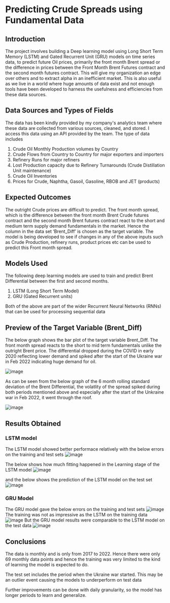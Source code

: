 # Predicting Crude Spreads using Fundamental Data

## Introduction
The project involves building a Deep learning model using Long Short Term Memory (LSTM) and Gated Recurrent Unit (GRU) models on time series data, to predict future Oil prices, primarily the front month Brent spread or the difference in prices between the Front Month Brent Futures contract and the second month futures contract. 
This will give my organization an edge over others and to extract alpha in an inefficient market. This is also useful as we live in a world where huge amounts of data exist and not enough tools have been developed to harness the usefulness and efficiencies from these data sources.

## Data Sources and Types of Fields
The data has been kindly provided by my company's analytics team where these data are collected from various sources, cleaned, and stored. I access this data using an API provided by the team. The type of data includes
1.	Crude Oil Monthly Production volumes by Country
2.	Crude Flows from Country to Country for major exporters and importers
3.	Refinery Runs for major refiners
4.	Lost Production capacity due to Refinery Turnarounds (Crude Distillation Unit maintenance)
5.	Crude Oil Inventories
6. Prices for Crude, Naphtha, Gasoil, Gasoline, RBOB and JET (products)

## Expected Outcomes
The outright Crude prices are difficult to predict. The front month spread, which is the difference between the front month Brent Crude futures contract and the second month Brent futures contract react to the short and medium term supply demand fundamentals in the market.
Hence the column in the data set ‘Brent_Diff’ is chosen as the target variable.
The model is being developed to see if changes in any of the above inputs such as Crude Production, refinery runs, product prices etc can be used to predict this Front month spread.

## Models Used
The following deep learning models are used to train and predict Brent Differential between the first and second months.

1. LSTM (Long Short Term Model)
2. GRU (Gated Recurrent units)

Both of the above are part of the wider Recurrent Neural Networks (RNNs) that can be used for processing sequential data

## Preview of the Target Variable (Brent_Diff)
The below graph shows the bar plot of the target variable Brent_Diff. The front month spread reacts to the short to mid term fundamentals unlike the outright Brent price. The differential dropped during the COVID in early 2020 reflecting lower demand and spiked after the start of the Ukraine war in Feb 2022 indicating huge demand for oil.

![image](https://user-images.githubusercontent.com/39402428/189820113-5fceaa86-29bd-457e-9abb-f699055bddf4.png)

As can be seen from the below graph of the 6 month rolling standard deviation of the Brent Differential, the volatlity of the spread spiked during both periods mentioned above and especially after the start of the  Unkraine war in Feb 2022, it went through the roof.

![image](https://user-images.githubusercontent.com/39402428/189819618-f82f51ac-c3ad-42d5-a1e9-26e115beb35d.png)
## Results Obtained

### LSTM model 
The LSTM model showed better performace relatively with the below errors on the training and test sets
![image](https://user-images.githubusercontent.com/39402428/189821640-1b0d09ed-8cf5-4eed-a369-b89a721625c8.png)

The below shows how much fitting happened in the Learning stage of the LSTM model
![image](https://user-images.githubusercontent.com/39402428/189821806-9f388fcd-ee3b-403c-a197-e49e2a0077ba.png)

and the below shows the prediction of the LSTM model on the test set
![image](https://user-images.githubusercontent.com/39402428/189821942-a3e25e98-60f6-418c-b26c-a803dbaf7860.png)

### GRU Model
The GRU model gave the below errors on the training and test sets
![image](https://user-images.githubusercontent.com/39402428/189822247-212f300d-fb43-486b-b399-b9ed8a519f4f.png)
The training was not as impressive as the LSTM on the training data
![image](https://user-images.githubusercontent.com/39402428/189822372-7b078f62-17e6-462d-9e1a-7f24bfc48193.png)
But the GRU model results were comparable to the LSTM model on the test data
![image](https://user-images.githubusercontent.com/39402428/189822448-6b5272f5-14ec-4214-ac59-818b41b64b66.png)

## Conclusions
The data is monthly and is only from 2017 to 2022. Hence there were only 69 monthly data points and hence the training was very limited to the kind of learning the model is expected to do.

The test set includes the period when the Ukraine war started. This may be an outlier event causing the models to underperform on test data

Further improvements can be done with daily granularity, so the model has longer periods to learn and generalize.
